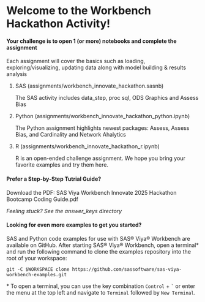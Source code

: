 # Welcome to the Workbench Hackathon Activity!

#### Your challenge is to open 1 (or more) notebooks and complete the assignment

Each assignment will cover the basics such as loading, exploring/visualizing, updating data along with model building & results analysis

1. SAS (assignments/workbench_innovate_hackathon.sasnb)

    The SAS activity includes data_step, proc sql, ODS Graphics and Assess Bias

2. Python (assignments/workbench_innovate_hackathon_python.ipynb)
    
    The Python assignment highlights newest packages: Assess, Assess Bias, and Cardinality and Network Ahalytics

3. R (assignments/workbench_innovate_hackathon_r.ipynb)

    R is an open-ended challenge assignment. We hope you bring your favorite examples and try them here. 

#### Prefer a Step-by-Step Tutrial Guide?
Download the PDF: SAS Viya Workbench Innovate 2025 Hackathon Bootcamp Coding Guide.pdf 

<em>Feeling stuck? See the answer_keys directory</em>

#### Looking for even more examples to get you started?

SAS and Python code examples for use with SAS® Viya® Workbench are available on GitHub. After starting SAS® Viya® Workbench, open a terminal* and run the following command to clone the examples repository into the root of your workspace:

    git -C $WORKSPACE clone https://github.com/sassoftware/sas-viya-workbench-examples.git

\* To open a terminal, you can use the key combination `Control` + `` ` `` or enter the menu at the top left and navigate to `Terminal` followed by `New Terminal`.
